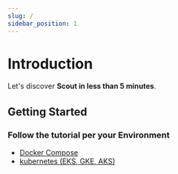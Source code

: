 ```yaml
---
slug: /
sidebar_position: 1
---
```


# Introduction

Let's discover **Scout in less than 5 minutes**.

## Getting Started


### Follow the tutorial per your Environment

- [Docker Compose](/telemetry-ingestion/docker-compose-example)
- [kubernetes (EKS, GKE, AKS)](/telemetry-ingestion/kubernetes-helm-setup)
<!-- - [AWS ECS](/telemetry-ingestion/aws-ecs-setup) -->
